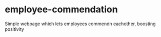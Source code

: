 # employee-commendation
 Simple webpage which lets employees commendn eachother, boosting positivity
